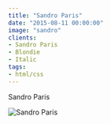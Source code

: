 ```yaml
---
title: "Sandro Paris"
date: "2015-08-11 00:00:00"
image: "sandro"
clients:
- Sandro Paris
- Blondie
- Italic
tags:
- html/css
---
```


Sandro Paris

![Sandro Paris](/images/projets/sandro/sandro-1.jpg)

